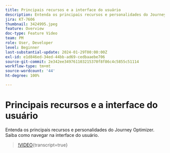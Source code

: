 ```yaml
---
title: Principais recursos e a interface do usuário
description: Entenda os principais recursos e personalidades do Journey Optimizer. Saiba como navegar na interface do usuário.
jira: KT-7606
thumbnail: 3424995.jpeg
feature: Overview
doc-type: Feature Video
team: PM
role: User, Developer
level: Beginner
last-substantial-update: 2024-01-29T00:00:00Z
exl-id: e1d846ed-34ed-44bb-ad69-cedbaaebe706
source-git-commit: 2e342ee349761103215370f8f86c4c5855c51114
workflow-type: tm+mt
source-wordcount: '44'
ht-degree: 100%

---
```


# Principais recursos e a interface do usuário

Entenda os principais recursos e personalidades do Journey Optimizer. Saiba como navegar na interface do usuário.

>[!VIDEO](https://video.tv.adobe.com/v/3430320?quality=12&learn=on&captions=por_br){transcript=true}
